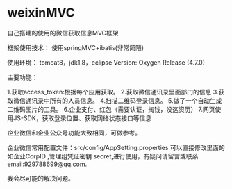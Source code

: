 # weixinMVC
自己搭建的使用的微信获取信息MVC框架

框架使用技术：
使用springMVC+ibatis(非常简陋)

使用环境：
tomcat8，jdk1.8，eclipse Version: Oxygen Release (4.7.0)



主要功能：

1.获取access_token:根据每个应用获取。
2.获取微信通讯录里面部门的信息
3.获取微信通讯录中所有的人员信息。
4.扫描二维码登录信息。
5.做了一个自动生成二维码图片的工具。
6.企业支付、红包（需要认证，掏钱，没这资历）
7.网页使用JS-SDK，获取登录位置、获取网络状态接口等信息


企业微信和企业公众号功能大致相同，可做参考。


企业微信常用配置文件：src/config/AppSetting.properties
可以直接修改里面的如企业CorpID ,管理组凭证密钥 secret,进行使用，有疑问请留言或联系email:929788699@qq.com.

我会尽可能的解决问题。

